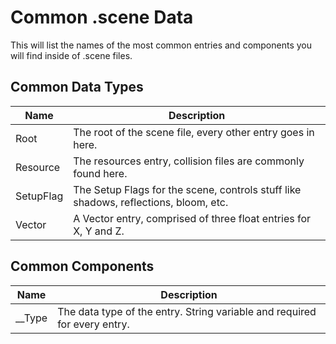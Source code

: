 # Common .scene Data
This will list the names of the most common entries and components you will find inside of .scene files.

## Common Data Types
| Name | Description |
| --- | --- |
| Root | The root of the scene file, every other entry goes in here. |
| Resource | The resources entry, collision files are commonly found here. |
| SetupFlag | The Setup Flags for the scene, controls stuff like shadows, reflections, bloom, etc. |
| Vector | A Vector entry, comprised of three float entries for X, Y and Z. |

## Common Components
| Name | Description |
| --- | --- |
| __Type | The data type of the entry. String variable and required for every entry. |
